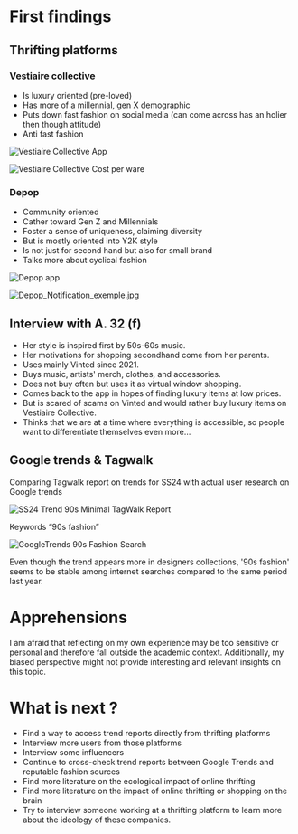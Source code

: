 # First findings

## Thrifting platforms

### Vestiaire collective

- Is luxury oriented (pre-loved)
- Has more of a millennial, gen X demographic
- Puts down fast fashion on social media (can come across has an holier then though attitude)
- Anti fast fashion

![Vestiaire Collective App](/INSPIRATION/IMGS/1711440350-vestiaire-collective.png)

![Vestiaire Collective Cost per ware](/DATA/PHASE1/IMGS/Vestiaire_Collective_CostPerWare.png)

### Depop

- Community oriented
- Cather toward Gen Z and Millennials
- Foster a sense of uniqueness, claiming diversity
- But is mostly oriented into Y2K style
- Is not just for second hand but also for small brand
- Talks more about cyclical fashion

![Depop app](/INSPIRATION/IMGS/depop-app.webp)

![Depop_Notification_exemple.jpg](/DATA/PHASE1/IMGS/Depop_Notification_exemple.jpg)

## Interview with A. 32 (f)

- Her style is inspired first by 50s-60s music.
- Her motivations for shopping secondhand come from her parents.
- Uses mainly Vinted since 2021.
- Buys music, artists' merch, clothes, and accessories.
- Does not buy often but uses it as virtual window shopping.
- Comes back to the app in hopes of finding luxury items at low prices.
- But is scared of scams on Vinted and would rather buy luxury items on Vestiaire Collective.
- Thinks that we are at a time where everything is accessible, so people want to differentiate themselves even more…

## Google trends & Tagwalk

Comparing Tagwalk report on trends for SS24 with actual user research on Google trends

![SS24 Trend 90s Minimal TagWalk Report](/DATA/PHASE1/IMGS/SS24_Trend_90sMinimal_TagWalk_Report.png)

Keywords “90s fashion”

![GoogleTrends 90s Fashion Search](/DATA/PHASE1/IMGS/GoogleTrends_1990Fashion_Search_29-05-2024.png)

Even though the trend appears more in designers collections, '90s fashion' seems to be stable among internet searches compared to the same period last year.

# Apprehensions

I am afraid that reflecting on my own experience may be too sensitive or personal and therefore fall outside the academic context. Additionally, my biased perspective might not provide interesting and relevant insights on this topic.

# What is next ?

- Find a way to access trend reports directly from thrifting platforms
- Interview more users from those platforms
- Interview some influencers
- Continue to cross-check trend reports between Google Trends and reputable fashion sources
- Find more literature on the ecological impact of online thrifting
- Find more literature on the impact of online thrifting or shopping on the brain
- Try to interview someone working at a thrifting platform to learn more about the ideology of these companies.